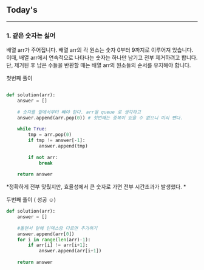 ## Today's 
---


### 1. 같은 숫자는 싫어 
배열 arr가 주어집니다. 배열 arr의 각 원소는 숫자 0부터 9까지로 이루어져 있습니다.  
이때, 배열 arr에서 연속적으로 나타나는 숫자는 하나만 남기고 전부 제거하려고 합니다.  
단, 제거된 후 남은 수들을 반환할 때는 배열 arr의 원소들의 순서를 유지해야 합니다.  

첫번째 풀이 
```python

def solution(arr):
    answer = []
    
    # 숫자를 앞에서부터 뺴야 한다. arr을 queue 로 생각하고
    answer.append(arr.pop(0)) # 첫번째는 중복이 있을 수 없으니 미리 뺸다. 
        
    while True:
        tmp = arr.pop(0)
        if tmp != answer[-1]:
            answer.append(tmp)
        
        if not arr:
            break
    
    return answer

```

*정확하게 전부 맞췄지만, 효율성에서 큰 숫자로 가면 전부 시간초과가 발생했다. * 


두번째 풀이 ( 성공 ☺️)

```python
def solution(arr):
    answer = []
    
    #돌면서 앞에 인덱스랑 다르면 추가하기 
    answer.append(arr[0])
    for i in range(len(arr)-1):
        if arr[i] != arr[i+1]:
            answer.append(arr[i+1])
    
    return answer

```

